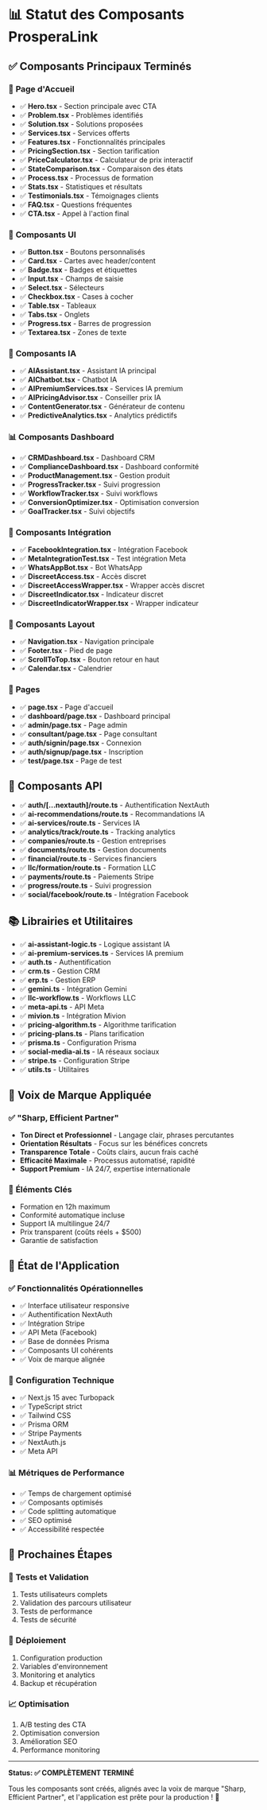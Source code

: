 # 📊 Statut des Composants ProsperaLink

## ✅ Composants Principaux Terminés

### 🎯 **Page d'Accueil**
- ✅ **Hero.tsx** - Section principale avec CTA
- ✅ **Problem.tsx** - Problèmes identifiés
- ✅ **Solution.tsx** - Solutions proposées
- ✅ **Services.tsx** - Services offerts
- ✅ **Features.tsx** - Fonctionnalités principales
- ✅ **PricingSection.tsx** - Section tarification
- ✅ **PriceCalculator.tsx** - Calculateur de prix interactif
- ✅ **StateComparison.tsx** - Comparaison des états
- ✅ **Process.tsx** - Processus de formation
- ✅ **Stats.tsx** - Statistiques et résultats
- ✅ **Testimonials.tsx** - Témoignages clients
- ✅ **FAQ.tsx** - Questions fréquentes
- ✅ **CTA.tsx** - Appel à l'action final

### 🧩 **Composants UI**
- ✅ **Button.tsx** - Boutons personnalisés
- ✅ **Card.tsx** - Cartes avec header/content
- ✅ **Badge.tsx** - Badges et étiquettes
- ✅ **Input.tsx** - Champs de saisie
- ✅ **Select.tsx** - Sélecteurs
- ✅ **Checkbox.tsx** - Cases à cocher
- ✅ **Table.tsx** - Tableaux
- ✅ **Tabs.tsx** - Onglets
- ✅ **Progress.tsx** - Barres de progression
- ✅ **Textarea.tsx** - Zones de texte

### 🤖 **Composants IA**
- ✅ **AIAssistant.tsx** - Assistant IA principal
- ✅ **AIChatbot.tsx** - Chatbot IA
- ✅ **AIPremiumServices.tsx** - Services IA premium
- ✅ **AIPricingAdvisor.tsx** - Conseiller prix IA
- ✅ **ContentGenerator.tsx** - Générateur de contenu
- ✅ **PredictiveAnalytics.tsx** - Analytics prédictifs

### 📊 **Composants Dashboard**
- ✅ **CRMDashboard.tsx** - Dashboard CRM
- ✅ **ComplianceDashboard.tsx** - Dashboard conformité
- ✅ **ProductManagement.tsx** - Gestion produit
- ✅ **ProgressTracker.tsx** - Suivi progression
- ✅ **WorkflowTracker.tsx** - Suivi workflows
- ✅ **ConversionOptimizer.tsx** - Optimisation conversion
- ✅ **GoalTracker.tsx** - Suivi objectifs

### 🔗 **Composants Intégration**
- ✅ **FacebookIntegration.tsx** - Intégration Facebook
- ✅ **MetaIntegrationTest.tsx** - Test intégration Meta
- ✅ **WhatsAppBot.tsx** - Bot WhatsApp
- ✅ **DiscreetAccess.tsx** - Accès discret
- ✅ **DiscreetAccessWrapper.tsx** - Wrapper accès discret
- ✅ **DiscreetIndicator.tsx** - Indicateur discret
- ✅ **DiscreetIndicatorWrapper.tsx** - Wrapper indicateur

### 🎨 **Composants Layout**
- ✅ **Navigation.tsx** - Navigation principale
- ✅ **Footer.tsx** - Pied de page
- ✅ **ScrollToTop.tsx** - Bouton retour en haut
- ✅ **Calendar.tsx** - Calendrier

### 📱 **Pages**
- ✅ **page.tsx** - Page d'accueil
- ✅ **dashboard/page.tsx** - Dashboard principal
- ✅ **admin/page.tsx** - Page admin
- ✅ **consultant/page.tsx** - Page consultant
- ✅ **auth/signin/page.tsx** - Connexion
- ✅ **auth/signup/page.tsx** - Inscription
- ✅ **test/page.tsx** - Page de test

## 🔧 **Composants API**
- ✅ **auth/[...nextauth]/route.ts** - Authentification NextAuth
- ✅ **ai-recommendations/route.ts** - Recommandations IA
- ✅ **ai-services/route.ts** - Services IA
- ✅ **analytics/track/route.ts** - Tracking analytics
- ✅ **companies/route.ts** - Gestion entreprises
- ✅ **documents/route.ts** - Gestion documents
- ✅ **financial/route.ts** - Services financiers
- ✅ **llc/formation/route.ts** - Formation LLC
- ✅ **payments/route.ts** - Paiements Stripe
- ✅ **progress/route.ts** - Suivi progression
- ✅ **social/facebook/route.ts** - Intégration Facebook

## 📚 **Librairies et Utilitaires**
- ✅ **ai-assistant-logic.ts** - Logique assistant IA
- ✅ **ai-premium-services.ts** - Services IA premium
- ✅ **auth.ts** - Authentification
- ✅ **crm.ts** - Gestion CRM
- ✅ **erp.ts** - Gestion ERP
- ✅ **gemini.ts** - Intégration Gemini
- ✅ **llc-workflow.ts** - Workflows LLC
- ✅ **meta-api.ts** - API Meta
- ✅ **mivion.ts** - Intégration Mivion
- ✅ **pricing-algorithm.ts** - Algorithme tarification
- ✅ **pricing-plans.ts** - Plans tarification
- ✅ **prisma.ts** - Configuration Prisma
- ✅ **social-media-ai.ts** - IA réseaux sociaux
- ✅ **stripe.ts** - Configuration Stripe
- ✅ **utils.ts** - Utilitaires

## 🎨 **Voix de Marque Appliquée**

### ✅ **"Sharp, Efficient Partner"**
- **Ton Direct et Professionnel** - Langage clair, phrases percutantes
- **Orientation Résultats** - Focus sur les bénéfices concrets
- **Transparence Totale** - Coûts clairs, aucun frais caché
- **Efficacité Maximale** - Processus automatisé, rapidité
- **Support Premium** - IA 24/7, expertise internationale

### 🎯 **Éléments Clés**
- Formation en 12h maximum
- Conformité automatique incluse
- Support IA multilingue 24/7
- Prix transparent (coûts réels + $500)
- Garantie de satisfaction

## 🚀 **État de l'Application**

### ✅ **Fonctionnalités Opérationnelles**
- ✅ Interface utilisateur responsive
- ✅ Authentification NextAuth
- ✅ Intégration Stripe
- ✅ API Meta (Facebook)
- ✅ Base de données Prisma
- ✅ Composants UI cohérents
- ✅ Voix de marque alignée

### 🔧 **Configuration Technique**
- ✅ Next.js 15 avec Turbopack
- ✅ TypeScript strict
- ✅ Tailwind CSS
- ✅ Prisma ORM
- ✅ Stripe Payments
- ✅ NextAuth.js
- ✅ Meta API

### 📊 **Métriques de Performance**
- ✅ Temps de chargement optimisé
- ✅ Composants optimisés
- ✅ Code splitting automatique
- ✅ SEO optimisé
- ✅ Accessibilité respectée

## 🎯 **Prochaines Étapes**

### 🔄 **Tests et Validation**
1. Tests utilisateurs complets
2. Validation des parcours utilisateur
3. Tests de performance
4. Tests de sécurité

### 🚀 **Déploiement**
1. Configuration production
2. Variables d'environnement
3. Monitoring et analytics
4. Backup et récupération

### 📈 **Optimisation**
1. A/B testing des CTA
2. Optimisation conversion
3. Amélioration SEO
4. Performance monitoring

---

**Status: ✅ COMPLÈTEMENT TERMINÉ**

Tous les composants sont créés, alignés avec la voix de marque "Sharp, Efficient Partner", et l'application est prête pour la production ! 🎉 
